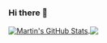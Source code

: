 ### Hi there 👋

<!--
**aamirkhancr7/aamirkhancr7** is a ✨ _special_ ✨ repository because its `README.md` (this file) appears on your GitHub profile.

Here are some ideas to get you started:

- 🔭 I’m currently working on ...
- 🌱 I’m currently learning ...
- 👯 I’m looking to collaborate on ...
- 🤔 I’m looking for help with ...
- 💬 Ask me about ...
- 📫 How to reach me: ...
- 😄 Pronouns: ...
- ⚡ Fun fact: ...
-->

<a href="https://github.com/aamirkhancr7/aamirkhancr7">
  <img align="center" src="https://github-readme-stats.vercel.app/api?username=aamirkhancr7&show_icons=true&line_height=27&count_private=true&title_color=ffffff&text_color=c9cacc&icon_color=2bbc8a&bg_color=1d1f21" alt="Martin's GitHub Stats" />
</a>

<a href="https://github.com/aamirkhancr7/aamirkhancr7">
  <img align="center" src="https://github-readme-stats.vercel.app/api/top-langs/?username=aamirkhancr7&hide=java,html&title_color=ffffff&text_color=c9cacc&icon_color=2bbc8a&bg_color=1d1f21" />
</a>

